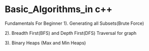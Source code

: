 # Basic_Algorithms_in c++
Fundamentals For Beginner
1). Generating all Subsets(Brute Force)

2). Breadth First(BFS) and Depth First(DFS) Traversal for graph

3). Binary Heaps (Max and Min Heaps)

